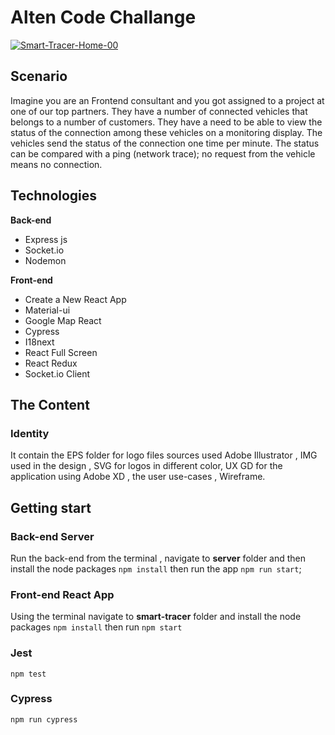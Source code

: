 <h1>Alten Code Challange</h1>

<a href="https://ibb.co/fkS2xfd"><img src="https://i.ibb.co/dPcr5F4/Smart-Tracer-Home-00.jpg" alt="Smart-Tracer-Home-00" border="0"></a>

<h2>Scenario</h2>
Imagine you are an Frontend consultant and you got assigned to a project at one of our top partners.
They have a number of connected vehicles that belongs to a number of customers.
They have a need to be able to view the status of the connection among these vehicles on a monitoring display.
The vehicles send the status of the connection one time per minute.
The status can be compared with a ping (network trace); no request from the vehicle means no connection.

<h2>Technologies</h2>
<strong>Back-end</strong>
<ul>
    <li>Express js</li>
    <li>Socket.io</li>
    <li>Nodemon</li>
</ul>

<strong>Front-end</strong>
<ul>
    <li>Create a New React App</li>
    <li>Material-ui</li>
    <li>Google Map React</li>
    <li>Cypress</li>
    <li>I18next</li>
    <li>React Full Screen</li>
    <li>React Redux</li>
    <li>Socket.io Client</li>
</ul>

<h2>The Content</h2>
<h3>Identity</h3>
It contain the EPS folder for logo files sources used Adobe Illustrator ,  IMG used in the design , SVG for logos in different color, UX GD for the application using Adobe XD , the user use-cases , Wireframe.

<h2>Getting start</h2>
<h3>Back-end Server</h3>
Run the back-end from the terminal , navigate to <b>server</b> folder and then install the node packages <code>npm install</code> then run the app <code>npm run start</code>;

<h3>Front-end React App</h3>
Using the terminal navigate to <b>smart-tracer</b> folder and install the node packages <code>npm install</code> then run <code>npm start</code>

<h3>Jest</h3>
<code>npm test</code>

<h3>Cypress</h3>
<code>npm run cypress</code>

